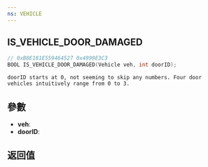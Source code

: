 ```yaml
---
ns: VEHICLE
---
```

## IS_VEHICLE_DOOR_DAMAGED

```c
// 0xB8E181E559464527 0x4999E3C3
BOOL IS_VEHICLE_DOOR_DAMAGED(Vehicle veh, int doorID);
```

```
doorID starts at 0, not seeming to skip any numbers. Four door vehicles intuitively range from 0 to 3.  
```

## 參數
* **veh**: 
* **doorID**: 

## 返回值
